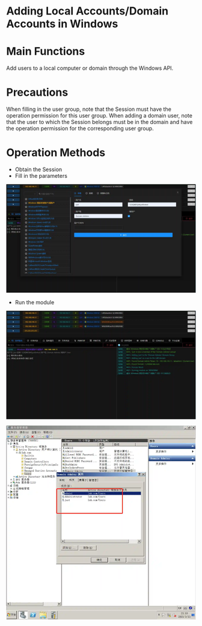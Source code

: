 # Adding Local Accounts/Domain Accounts in Windows

# Main Functions
Add users to a local computer or domain through the Windows API.

# Precautions
When filling in the user group, note that the Session must have the operation permission for this user group. When adding a domain user, note that the user to which the Session belongs must be in the domain and have the operation permission for the corresponding user group.

# Operation Methods
- Obtain the Session
- Fill in the parameters

![](img\Persistence_AccountManipulation_Windows\1.webp)

- Run the module

![](img\Persistence_AccountManipulation_Windows\2.webp)

![](img\Persistence_AccountManipulation_Windows\3.webp)
